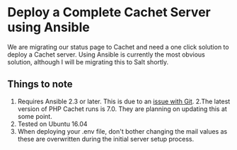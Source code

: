 # Deploy a Complete Cachet Server using Ansible

We are migrating our status page to Cachet and need a one click solution to deploy a Cachet server. Using Ansible
is currently the most obvious solution, although I will be migrating this to Salt shortly.

## Things to note

1. Requires Ansible 2.3 or later. This is due to an [issue with Git](https://github.com/ansible/ansible-modules-core/issues/5504).
2.The latest version of PHP Cachet runs is 7.0. They are planning on updating this at some point.
3. Tested on Ubuntu 16.04
4. When deploying your .env file, don't bother changing the mail values as these are overwritten during
the initial server setup process.
